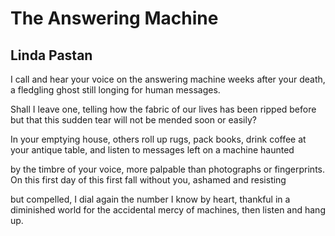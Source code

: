 # The Answering Machine
## Linda Pastan
I call and hear your voice
on the answering machine
weeks after your death,
a fledgling ghost still longing
for human messages.

Shall I leave one, telling
how the fabric of our lives
has been ripped before
but that this sudden tear will not
be mended soon or easily?

In your emptying house, others
roll up rugs, pack books,
drink coffee at your antique table,
and listen to messages left
on a machine haunted

by the timbre of your voice,
more palpable than photographs
or fingerprints. On this first day
of this first fall without you,
ashamed and resisting

but compelled, I dial again
the number I know by heart,
thankful in a diminished world
for the accidental mercy of machines,
then listen and hang up.